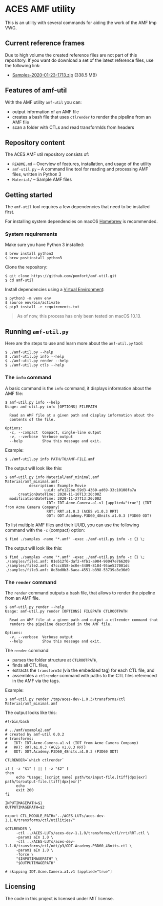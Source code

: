 
# ACES AMF utility

This is an utility with several commands for aiding the work of the AMF Imp VWG.

## Current reference frames

Due to high volume the created reference files are not part of this repository. If you want do download a set of the latest reference files, use the following link:

* [Samples-2020-01-23-1713.zip](https://download.pomfort.com/aces-amf/Samples-2020-01-23-1713.zip) (338.5 MB)


## Features of amf-util

With the AMF utility ``amf-util`` you can:

* output information of an AMF file
* creates a bash file that uses ``ctlrender`` to render the pipeline from an AMF file
* scan a folder with CTLs and read transformIds from headers

## Repository content

The ACES AMF util repository consists of:

* ``README.md`` – Overview of features, installation, and usage of the utility
* ``amf-util.py`` –  A command line tool for reading and processing AMF files, written in Python 3
* ``Material/`` – Sample AMF files


## Getting started

The ``amf-util`` tool requires a few dependencies that need to be installed first. 

For installing system dependencies on macOS [Homebrew](https://brew.sh) is recommended.

### System requirements

Make sure you have Python 3 installed:

```shell
$ brew install python3
$ brew postinstall python3
```

Clone the repository:

```shell
$ git clone https://github.com/pomfort/amf-util.git
$ cd amf-util
```

Install dependencies using a [Virtual Environment](https://docs.python.org/3/tutorial/venv.html):

```shell
$ python3 -m venv env
$ source env/bin/activate
$ pip3 install -r requirements.txt
```

> As of now, this process has only been tested on macOS 10.13.

## Running ``amf-util.py``

Here are the steps to use and learn more about the ``amf-util.py`` tool:

```shell
$ ./amf-util.py --help
$ ./amf-util.py info --help
$ ./amf-util.py render --help
$ ./amf-util.py ctls --help

```

### The ``info`` command

A basic command is the ``info`` command, it displays information about the AMF file:

```shell
$ amf-util.py info --help
Usage: amf-util.py info [OPTIONS] FILEPATH

  Read an AMF file at a given path and display information about the
  contents of the file.

Options:
  -c, --compact  Compact, single-line output
  -v, --verbose  Verbose output
  --help         Show this message and exit.
```

Example:

```shell
$ ./amf-util.py info PATH/TO/AMF-FILE.amf
```

The output will look like this:

```shell
$ amf-util.py info Material/amf_minimal.amf
Material/amf_minimal.amf:
           description: Example Movie
                  uuid: afe122be-59d3-4360-ad69-33c10108fa7a
      creationDateTime: 2020-11-10T13:20:00Z
  modificationDateTime: 2020-11-27T13:20:00Z
                   IDT: IDT.Acme.Camera.a1.v1 [applied="true"] (IDT from Acme Camera Company)
                   RRT: RRT.a1.0.3 (ACES v1.0.3 RRT)
                   ODT: ODT.Academy.P3D60_48nits.a1.0.3 (P3D60 ODT)

```

To list multiple AMF files and their UUID, you can use the following command with the ``-c`` (compact) option:

```shell
$ find ./samples -name "*.amf" -exec ./amf-util.py info -c {} \;
```

The output will look like this:

```shell
$ find ./samples -name "*.amf" -exec ./amf-util.py info -c {} \;
./samples/file1.amf: 81e512f6-daf2-4fb1-a904-90047e766209
./samples/file2.amf: 47ccc858-bc0e-4409-8104-95ae527001dc
./samples/file3.amf: 8e3bd0b3-6aea-4551-b398-53739a3e36d9
```

### The ``render`` command

The ``render`` command outputs a bash file, that allows to render the pipeline from an AMF file.

```shell
$ amf-util.py render --help
Usage: amf-util.py render [OPTIONS] FILEPATH CTLROOTPATH

  Read an AMF file at a given path and output a ctlrender command that
  renders the pipeline described in the AMF file.

Options:
  -v, --verbose  Verbose output
  --help         Show this message and exit.
```

The ``render`` command

* parses the folder structure at ``CTLROOTPATH``, 
* finds all CTL files,
* extracts the ``transformId`` (via the embedded <ACEStransformID> tag) for each CTL file, and
* assembles a ``ctlrender`` command with paths to the CTL files referenced in the AMF via the <transformId> tags.

Example:

```shell
$ amf-util.py render /tmp/aces-dev-1.0.3/transforms/ctl Material/amf_minimal.amf
```

The output looks like this:

```shell
#!/bin/bash

# ../amf/example2.amf
# created by amf-util 0.0.2
# transforms:
#   IDT: IDT.Acme.Camera.a1.v1 (IDT from Acme Camera Company)
#   RRT: RRT.a1.0.3 (ACES v1.0.3 RRT)
#   ODT: ODT.Academy.P3D60_48nits.a1.0.3 (P3D60 ODT)

CTLRENDER=`which ctlrender`

if [ -z "$1" ] || [ -z "$2" ]
then
     echo "Usage: [script name] path/to/input-file.[tiff|dpx|exr] path/to/output-file.[tiff|dpx|exr]"
     echo
     exit 200
fi

INPUTIMAGEPATH=$1
OUTPUTIMAGEPATH=$2

export CTL_MODULE_PATH="../ACES-LUTs/aces-dev-1.1.0/transforms/ctl/utilities/"

$CTLRENDER \
     -ctl ../ACES-LUTs/aces-dev-1.1.0/transforms/ctl/rrt/RRT.ctl \
     -param1 aIn 1.0 \
     -ctl ../ACES-LUTs/aces-dev-1.1.0/transforms/ctl/odt/p3/ODT.Academy.P3D60_48nits.ctl \
     -param1 aIn 1.0 \
     -force \
     "$INPUTIMAGEPATH" \
     "$OUTPUTIMAGEPATH"

# skipping IDT.Acme.Camera.a1.v1 [applied="true"]
```


## Licensing

The code in this project is licensed under MIT license.
